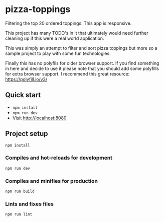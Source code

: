 # pizza-toppings

Filtering the top 20 ordered toppings. This app is responsive.

This project has many TODO's in it that ultimately would need further cleaning up if this were a real world application.

This was simply an attempt to filter and sort pizza toppings but more so a sample project to play with some fun technologies.

Finally this has no polyfils for older browser support. If you find something in here and decide to use it please note that you should add some polyfills for extra browser support. I recommend this great resource: https://polyfill.io/v3/

## Quick start

- `npm install`
- `npm run dev`
- Visit <a href="http://localhost:8080">http://localhost:8080</a>

## Project setup

```
npm install
```

### Compiles and hot-reloads for development

```
npm run dev
```

### Compiles and minifies for production

```
npm run build
```

### Lints and fixes files

```
npm run lint
```

